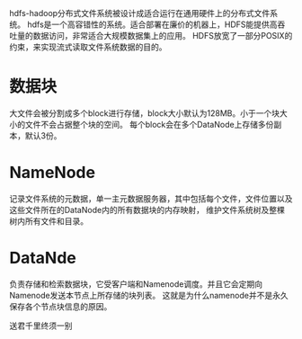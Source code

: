 
hdfs-hadoop分布式文件系统被设计成适合运行在通用硬件上的分布式文件系统。
hdfs是一个高容错性的系统。适合部署在廉价的机器上，HDFS能提供高吞吐量的数据访问，非常适合大规模数据集上的应用。
HDFS放宽了一部分POSIX的约束，来实现流式读取文件系统数据的目的。


# 数据块
大文件会被分割成多个block进行存储，block大小默认为128MB。小于一个块大小的文件不会占据整个块的空间。
每个block会在多个DataNode上存储多份副本，默认3份。

# NameNode
记录文件系统的元数据，单一主元数据服务器，其中包括每个文件，文件位置以及这些文件所在的DataNode内的所有数据块的内存映射，
维护文件系统树及整棵树内所有文件和目录。

# DataNde 
负责存储和检索数据块，它受客户端和Namenode调度。并且它会定期向Namenode发送本节点上所存储的块列表。
这就是为什么namenode并不是永久保存各个节点块信息的原因。























送君千里终须一别

